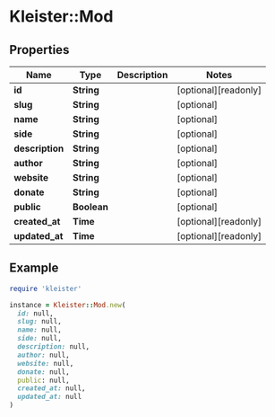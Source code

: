 # Kleister::Mod

## Properties

| Name | Type | Description | Notes |
| ---- | ---- | ----------- | ----- |
| **id** | **String** |  | [optional][readonly] |
| **slug** | **String** |  | [optional] |
| **name** | **String** |  | [optional] |
| **side** | **String** |  | [optional] |
| **description** | **String** |  | [optional] |
| **author** | **String** |  | [optional] |
| **website** | **String** |  | [optional] |
| **donate** | **String** |  | [optional] |
| **public** | **Boolean** |  | [optional] |
| **created_at** | **Time** |  | [optional][readonly] |
| **updated_at** | **Time** |  | [optional][readonly] |

## Example

```ruby
require 'kleister'

instance = Kleister::Mod.new(
  id: null,
  slug: null,
  name: null,
  side: null,
  description: null,
  author: null,
  website: null,
  donate: null,
  public: null,
  created_at: null,
  updated_at: null
)
```

